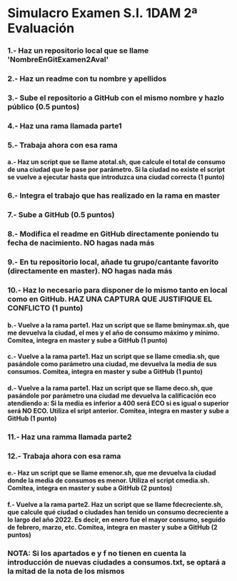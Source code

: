 # Simulacro Examen S.I. 1DAM 2ª Evaluación

### 1.- Haz un repositorio local que se llame 'NombreEnGitExamen2Aval'
### 2.- Haz un readme con tu nombre y apellidos
### 3.- Sube el repositorio a GitHub con el mismo nombre y hazlo público (0.5 puntos)
### 4.- Haz una rama llamada parte1
### 5.- Trabaja ahora con esa rama

#### a.- Haz un script que se llame atotal.sh, que calcule el total de consumo de una ciudad que le pase por parámetro. Si la ciudad no existe el script se vuelve a ejecutar hasta que introduzca una ciudad correcta (1 punto)

### 6.- Integra el trabajo que has realizado en la rama en master
### 7.- Sube a GitHub (0.5 puntos)
### 8.- Modifica el readme en GitHub directamente poniendo tu fecha de nacimiento. NO hagas nada más
### 9.- En tu repositorio local, añade tu grupo/cantante favorito (directamente en master). NO hagas nada más
### 10.- Haz lo necesario para disponer de lo mismo tanto en local como en GitHub. HAZ UNA CAPTURA QUE JUSTIFIQUE EL CONFLICTO (1 punto)

#### b.- Vuelve a la rama parte1. Haz un script que se llame bminymax.sh, que me devuelva la ciudad, el mes y el año de consumo máximo y mínimo. Comitea, integra en master y sube a GitHub (1 punto)
#### c.- Vuelve a la rama parte1. Haz un script que se llame cmedia.sh, que pasándole como parámetro una ciudad, me devuelva la media de sus consumos. Comitea, integra en master y sube a GitHub (1 punto)
#### d.- Vuelve a la rama parte1. Haz un script que se llame deco.sh, que pasándole por parámetro una ciudad me devuelva la calificación eco atendiendo a: Si la media es inferior a 400 será ECO si es igual o superior será NO ECO. Utiliza el sript anterior. Comitea, integra en master y sube a GitHub (1 punto)

### 11.- Haz una ramma llamada parte2
### 12.- Trabaja ahora con esa rama

#### e.- Haz un script que se llame emenor.sh, que me devuelva la ciudad donde la media de consumos es menor. Utiliza el script cmedia.sh. Comitea, integra en master y sube a GitHub (2 puntos)
#### f.- Vuelve a la rama parte2. Haz un script que se llame fdecreciente.sh, que calcule qué ciudad o ciudades han tenido un consumo decreciente a lo largo del año 2022. Es decir, en enero fue el mayor consumo, seguido de febrero, marzo, etc. Comitea, integra en master y sube a GitHub (2 puntos)

### NOTA: Si los apartados e y f no tienen en cuenta la introducción de nuevas ciudades a consumos.txt, se optará a la mitad de la nota de los mismos
